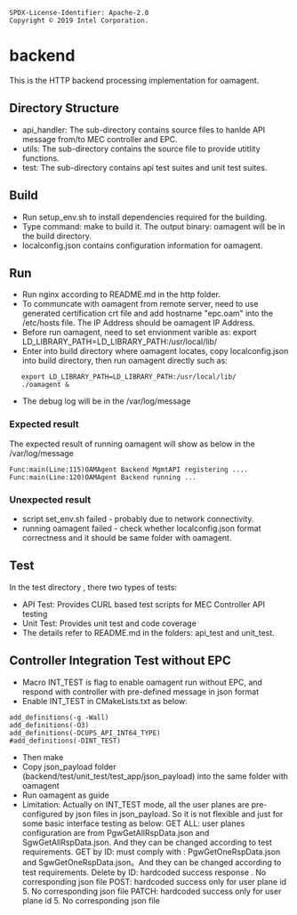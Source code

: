 ```text
SPDX-License-Identifier: Apache-2.0
Copyright © 2019 Intel Corporation.
```

# backend

This is the HTTP backend processing implementation for oamagent.

## Directory Structure

- api_handler: The sub-directory contains source files to hanlde API message from/to MEC controller and EPC.
- utils: The sub-directory contains the source file to provide  utitlity functions.
- test: The sub-directory contains api test suites and unit test suites.

## Build

- Run setup_env.sh to install dependencies required for the building. 
- Type command:  make to build it. The output binary: oamagent will be in the build directory. 
- localconfig.json contains configuration information for oamagent.

## Run

- Run nginx according to README.md in the  http folder.
- To communcate with oamagent from remote server, need to use generated certification crt file and add hostname "epc.oam" into the /etc/hosts file. The IP Address should be oamagent IP Address. 
- Before run oamagent, need to set envionment varible as: export LD_LIBRARY_PATH=LD_LIBRARY_PATH:/usr/local/lib/
- Enter into build directory where oamagent locates, copy localconfig.json into build directory, then run oamagent directly such as:
```text
   export LD_LIBRARY_PATH=LD_LIBRARY_PATH:/usr/local/lib/
   ./oamagent &  
```
- The debug log will be in the /var/log/message

### Expected result

The expected result of running oamagent will show as below in the /var/log/message
```
Func:main(Line:115)OAMAgent Backend MgmtAPI registering ....
Func:main(Line:120)OAMAgent Backend running ...
```
### Unexpected result

- script set_env.sh failed - probably due to network connectivity.
- running oamagent failed - check whether localconfig.json format correctness and it should be same folder with oamagent.

## Test

In the test directory , there two types of tests:
- API Test: Provides CURL based test scripts for MEC Controller  API testing
- Unit Test: Provides unit test and code coverage  
- The details refer to README.md in the folders: api_test and unit_test. 

## Controller Integration Test without EPC

- Macro INT_TEST is flag to enable oamagent run without EPC, and respond with controller with pre-defined message in json format
- Enable INT_TEST in CMakeLists.txt as below:
```text
add_definitions(-g -Wall)
add_definitions(-O3)
add_definitions(-DCUPS_API_INT64_TYPE)
#add_definitions(-DINT_TEST)
```
- Then make 
- Copy json_payload folder (backend/test/unit_test/test_app/json_payload) into the same folder with oamagent
- Run oamagent as guide
- Limitation: Actually on INT_TEST mode, all the user planes are pre-configured by json files in json_payload. 
  So it is not flexible and just for some basic interface testing as below:
  GET ALL:       user planes configuration are from PgwGetAllRspData.json and SgwGetAllRspData.json. And they can be changed according to test requirements.
  GET by ID:     must comply with : PgwGetOneRspData.json and SgwGetOneRspData.json。And they can be changed according to test requirements.
  Delete by ID:  hardcoded success response . No corresponding json file
  POST:  hardcoded success only for user plane id 5. No corresponding json file
  PATCH:  hardcoded success only for user plane id 5. No corresponding json file

  
 
